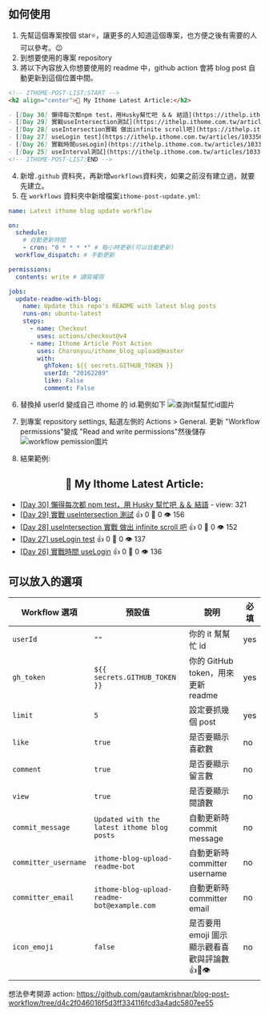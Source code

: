 ## 如何使用

1. 先幫這個專案按個 star⭐，讓更多的人知道這個專案，也方便之後有需要的人可以參考。😉
2. 到想要使用的專案 repository
3. 將以下內容放入你想要使用的 readme 中，github action 會將 blog post 自動更新到這個位置中間。

```markdown
<!-- ITHOME-POST-LIST:START -->
<h2 align="center">📃 My Ithome Latest Article:</h2>

- [[Day 30] 懶得每次都npm test，用Husky幫忙吧 ＆＆ 結語](https://ithelp.ithome.com.tw/articles/10336289) - 瀏覽: 326
- [[Day 29] 實戰useIntersection測試](https://ithelp.ithome.com.tw/articles/10336288) - 瀏覽: 158
- [[Day 28] useIntersection實戰 做出infinite scroll吧](https://ithelp.ithome.com.tw/articles/10335993) - 瀏覽: 155
- [[Day 27] useLogin test](https://ithelp.ithome.com.tw/articles/10335623) - 瀏覽: 139
- [[Day 26] 實戰時間useLogin](https://ithelp.ithome.com.tw/articles/10335028) - 瀏覽: 138
- [[Day 25] useInterval測試](https://ithelp.ithome.com.tw/articles/10334383) - 瀏覽: 115
<!-- ITHOME-POST-LIST:END -->
```

4. 新增`.github` 資料夾，再新增`workflows`資料夾，如果之前沒有建立過，就要先建立。
5. 在 `workflows` 資料夾中新增檔案`ithome-post-update.yml`:

```yaml
name: Latest ithome blog update workflow

on:
  schedule:
    # 自動更新時間
    - cron: "0 * * * *" # 每小時更新(可以自動更新)
  workflow_dispatch: # 手動更新

permissions:
  contents: write # 讀寫權限

jobs:
  update-readme-with-blog:
    name: Update this repo's README with latest blog posts
    runs-on: ubuntu-latest
    steps:
      - name: Checkout
        uses: actions/checkout@v4
      - name: Ithome Article Post Action
        uses: Charonyuu/ithome_blog_upload@master
        with:
          ghToken: ${{ secrets.GITHUB_TOKEN }}
          userId: "20162289"
          like: False
          comment: False
```

6. 替換掉 userId 變成自己 ithome 的 id.範例如下
   ![查詢it幫幫忙id圖片](https://github.com/Charonyuu/ithome_blog_upload/assets/88021016/c35b54af-9e78-4d94-81d6-3b9e34f6797b)
7. 到專案 repository settings, 點選左側的 Actions > General. 更新 "Workflow permissions"變成 "Read and write permissions"然後儲存
   ![workflow pemission圖片](https://github.com/Charonyuu/ithome_blog_upload/assets/88021016/03b4c69c-a562-40ed-a1d7-48d33d992b8f)

8. 結果範例:

<!-- ITHOME-POST-LIST:START -->
<h2 align="center">📃 My Ithome Latest Article:</h2>

- [[Day 30] 懶得每次都 npm test，用 Husky 幫忙吧 ＆＆ 結語](https://ithelp.ithome.com.tw/articles/10336289) - view: 321
- [[Day 29] 實戰 useIntersection 測試](https://ithelp.ithome.com.tw/articles/10336288) 👍 0 💬 0 👁️ 156
- [[Day 28] useIntersection 實戰 做出 infinite scroll 吧](https://ithelp.ithome.com.tw/articles/10335993) 👍 0 💬 0 👁️ 152
- [[Day 27] useLogin test](https://ithelp.ithome.com.tw/articles/10335623) 👍 0 💬 0 👁️ 137
- [[Day 26] 實戰時間 useLogin](https://ithelp.ithome.com.tw/articles/10335028) 👍 0 💬 0 👁️ 136
<!-- ITHOME-POST-LIST:END -->

## 可以放入的選項

| Workflow 選項        | 預設值                                      | 說明                                           | 必填 |
| -------------------- | ------------------------------------------- | ---------------------------------------------- | ---- |
| `userId`             | `""`                                        | 你的 it 幫幫忙 id                              | yes  |
| `gh_token`           | `${{ secrets.GITHUB_TOKEN }}`               | 你的 GitHub token，用來更新 readme             | yes  |
| `limit`              | `5`                                         | 設定要抓幾個 post                              | yes  |
| `like`               | `true`                                      | 是否要顯示喜歡數                               | no   |
| `comment`            | `true`                                      | 是否要顯示留言數                               | no   |
| `view`               | `true`                                      | 是否要顯示閱讀數                               | no   |
| `commit_message`     | `Updated with the latest ithome blog posts` | 自動更新時 commit message                      | no   |
| `committer_username` | `ithome-blog-upload-readme-bot`             | 自動更新時 committer username                  | no   |
| `committer_email`    | `ithome-blog-upload-readme-bot@example.com` | 自動更新時 committer email                     | no   |
| `icon_emoji`         | `false`                                     | 是否要用 emoji 圖示顯示觀看喜歡與評論數 👍💬👁️ | no   |

想法參考開源 action: https://github.com/gautamkrishnar/blog-post-workflow/tree/d4c2f046016f5d3ff334116fcd3a4adc5807ee55
